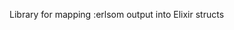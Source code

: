 Library for mapping :erlsom output into Elixir structs

<!-- # Enamel

**TODO: Add description**

## Installation

If [available in Hex](https://hex.pm/docs/publish), the package can be installed
by adding `enamel` to your list of dependencies in `mix.exs`:

```elixir
def deps do
  [
    {:enamel, "~> 0.1.0"}
  ]
end
```

Documentation can be generated with [ExDoc](https://github.com/elixir-lang/ex_doc)
and published on [HexDocs](https://hexdocs.pm). Once published, the docs can
be found at [https://hexdocs.pm/enamel](https://hexdocs.pm/enamel).
 -->
